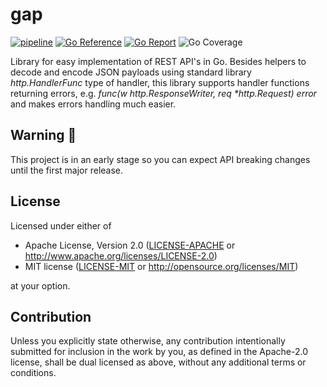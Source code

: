 # gap

[![pipeline](https://github.com/acim/gap/actions/workflows/pipeline.yaml/badge.svg)](https://github.com/acim/gap/actions/workflows/pipeline.yaml)
[![Go Reference](https://pkg.go.dev/badge/go.acim.net/gap.svg)](https://pkg.go.dev/go.acim.net/gap)
[![Go Report](https://goreportcard.com/badge/go.acim.net/gap)](https://goreportcard.com/report/go.acim.net/gap)
![Go Coverage](https://img.shields.io/badge/coverage-91.4%25-brightgreen?style=flat&logo=go)

Library for easy implementation of REST API's in Go. Besides helpers to decode and encode JSON payloads using standard library _http.HandlerFunc_ type of handler, this library supports handler functions returning errors, e.g. _func(w http.ResponseWriter, req \*http.Request) error_ and makes errors handling much easier.

## Warning :construction:

This project is in an early stage so you can expect API breaking changes until the first major release.

## License

Licensed under either of

- Apache License, Version 2.0
  ([LICENSE-APACHE](LICENSE-APACHE) or http://www.apache.org/licenses/LICENSE-2.0)
- MIT license
  ([LICENSE-MIT](LICENSE-MIT) or http://opensource.org/licenses/MIT)

at your option.

## Contribution

Unless you explicitly state otherwise, any contribution intentionally submitted
for inclusion in the work by you, as defined in the Apache-2.0 license, shall be
dual licensed as above, without any additional terms or conditions.
